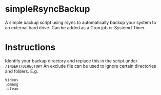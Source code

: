 # simpleRsyncBackup
A simple backup script using rsync to automatically backup your system to an external hard drive. Can be added as a Cron job or Systemd Timer.
# Instructions
Identify your backup directory and replace this in the script under `/INSERT/DIRECTORY`
An exclude file can be used to ignore certain directories and folders. E.g.
``` 
Videos
.dmesg
.steam 
```
